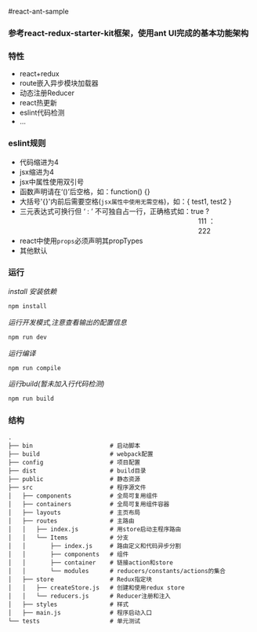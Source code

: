 #react-ant-sample

### 参考react-redux-starter-kit框架，使用ant UI完成的基本功能架构

### 特性
* react+redux
* route嵌入异步模块加载器
* 动态注册Reducer
* react热更新
* eslint代码检测
* ...

### eslint规则
* 代码缩进为4
* jsx缩进为4
* jsx中属性使用双引号
* 函数声明请在‘()’后空格，如：function() {}
* 大括号'{}'内前后需要空格(```jsx属性中使用无需空格```)，如：{ test1, test2 }
* 三元表达式可换行但 ‘ : ’ 不可独自占一行，正确格式如：true ? <br />
　　　　　　　　　　　　　　　　　　　　　　　　　　111 ：<br />
　　　　　　　　　　　　　　　　　　　　　　　　　　222
* react中使用```props```必须声明其propTypes
* 其他默认

### 运行
*install 安装依赖*
```bash
npm install
```

*运行开发模式,注意查看输出的配置信息*
```bash
npm run dev
```
*运行编译*
```bash
npm run compile
```
*运行build(暂未加入行代码检测)*
```bash
npm run build
```

### 结构

```
.
├── bin                      # 启动脚本
├── build                    # webpack配置
├── config                   # 项目配置
├── dist                     # build目录
├── public                   # 静态资源
├── src                      # 程序源文件
│   ├── components           # 全局可复用组件
│   ├── containers           # 全局可复用组件容器
│   ├── layouts              # 主页布局
│   ├── routes               # 主路由
│   │   ├── index.js         # 用store启动主程序路由
│   │   └── Items            # 分支
│   │       ├── index.js     # 路由定义和代码异步分割
│   │       ├── components   # 组件
│   │       ├── container    # 链接action和store
│   │       └── modules      # reducers/constants/actions的集合
│   ├── store                # Redux指定块
│   │   ├── createStore.js   # 创建和使用redux store
│   │   └── reducers.js      # Reducer注册和注入
│   ├── styles               # 样式
│   ├── main.js              # 程序启动入口
└── tests                    # 单元测试
```